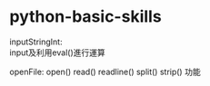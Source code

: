 # python-basic-skills
inputStringInt:  
input及利用eval()進行運算  
  
openFile:
open() read() readline() split() strip() 功能  
  
